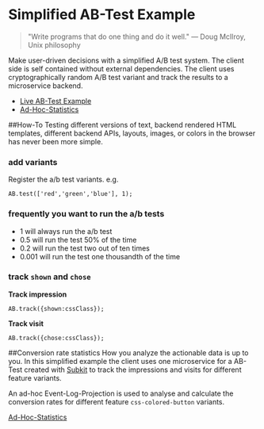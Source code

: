 # Simplified AB-Test Example

> "Write programs that do one thing and do it well." — Doug McIlroy, Unix philosophy 

Make user-driven decisions with a simplified A/B test system. The client side is self contained without external dependencies. The client uses cryptographically random A/B test variant and track the results to a microservice backend.

* [Live AB-Test Example](http://mikebild.github.io/ab-test-example)
* [Ad-Hoc-Statistics](https://demoabtest.subkit.io/api/AB-css-colored-button-stats)

##How-To 
Testing different versions of text, backend rendered HTML templates, different backend APIs, layouts, images, or colors in the browser has never been more simple.

### add variants
Register the a/b test variants. e.g.

```
AB.test(['red','green','blue'], 1);
```

### frequently you want to run the a/b tests
* 1 will always run the a/b test
* 0.5 will run the test 50% of the time
* 0.2 will run the test two out of ten times
* 0.001 will run the test one thousandth of the time

### track `shown` and `chose`

**Track impression**

```
AB.track({shown:cssClass});
```

**Track visit**

```
AB.track({chose:cssClass});
```

##Conversion rate statistics
How you analyze the actionable data is up to you. In this simplified example the client uses one microservice for a AB-Test created with [Subkit](http://subkit.io) to track the impressions and visits for different feature variants.

An ad-hoc Event-Log-Projection is used to analyse and calculate the conversion rates for different feature `css-colored-button` variants.

[Ad-Hoc-Statistics](https://demoabtest.subkit.io/api/AB-css-colored-button-stats)
